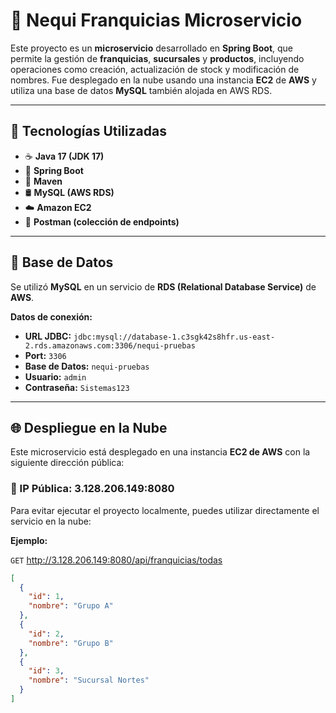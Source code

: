 # 🏦 Nequi Franquicias Microservicio

Este proyecto es un **microservicio** desarrollado en **Spring Boot**, que permite la gestión de **franquicias**, **sucursales** y **productos**, incluyendo operaciones como creación, actualización de stock y modificación de nombres. Fue desplegado en la nube usando una instancia **EC2** de **AWS** y utiliza una base de datos **MySQL** también alojada en AWS RDS.

---

## 🚀 Tecnologías Utilizadas

- ☕ **Java 17 (JDK 17)**
- 🌱 **Spring Boot**
- 🐘 **Maven**
- 🛢️ **MySQL (AWS RDS)**
- ☁️ **Amazon EC2**
- 🧪 **Postman (colección de endpoints)**

---

## 💾 Base de Datos

Se utilizó **MySQL** en un servicio de **RDS (Relational Database Service)** de **AWS**.

**Datos de conexión:**

- **URL JDBC:**  `jdbc:mysql://database-1.c3sgk42s8hfr.us-east-2.rds.amazonaws.com:3306/nequi-pruebas`
- **Port:** `3306`
- **Base de Datos:** `nequi-pruebas`
- **Usuario:** `admin`
- **Contraseña:** `Sistemas123`

---

## 🌐 Despliegue en la Nube

Este microservicio está desplegado en una instancia **EC2 de AWS** con la siguiente dirección pública:

### 🔗 IP Pública: 3.128.206.149:8080

Para evitar ejecutar el proyecto localmente, puedes utilizar directamente el servicio en la nube:

**Ejemplo:**

`GET`
http://3.128.206.149:8080/api/franquicias/todas

```json
[
  {
    "id": 1,
    "nombre": "Grupo A"
  },
  {
    "id": 2,
    "nombre": "Grupo B"
  },
  {
    "id": 3,
    "nombre": "Sucursal Nortes"
  }
]
```

